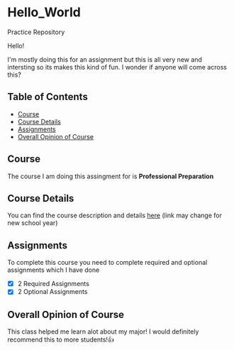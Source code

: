 # Hello_World
Practice Repository

Hello!

I'm mostly doing this for an assignment but this is all very new and intersting so its makes this kind of fun.
I wonder if anyone will come across this?

## Table of Contents
- [Course](#course)
- [Course Details](#course-details)
- [Assignments](#assignments)
- [Overall Opinion of Course](#overall-opinion-of-course)


## Course
The course I am doing this assingment for is **Professional Preparation**

## Course Details
You can find the course description and details [here](https://myui.uiowa.edu/my-ui/courses/details.page?id=920058&ci=172513) (link may change for new school year)


## Assignments
To complete this course you need to complete required and optional assignments which I have done
- [x] 2 Required Assignments
- [x] 2 Optional Assignments

## Overall Opinion of Course
This class helped me learn alot about my major! I would definitely recommend this to more students!:+1: 
